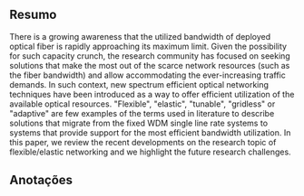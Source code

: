## Resumo

There is a growing awareness that the utilized bandwidth of deployed optical fiber is rapidly approaching its maximum limit. Given the possibility for such capacity crunch, the research community has focused on seeking solutions that make the most out of the scarce network resources (such as the fiber bandwidth) and allow accommodating the ever-increasing traffic demands. In such context, new spectrum efficient optical networking techniques have been introduced as a way to offer efficient utilization of the available optical resources. "Flexible", "elastic", "tunable", "gridless" or "adaptive" are few examples of the terms used in literature to describe solutions that migrate from the fixed WDM single line rate systems to systems that provide support for the most efficient bandwidth utilization. In this paper, we review the recent developments on the research topic of flexible/elastic networking and we highlight the future research challenges.


## Anotações

